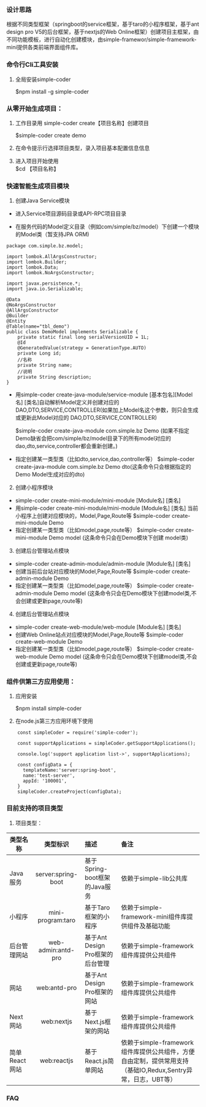 
### 设计思路
   根据不同类型框架（springboot的service框架，基于taro的小程序框架，基于ant design pro V5的后台框架，基于nextjs的Web Online框架）创建项目主框架，由不同功能模板，进行自动化创建模块，由simple-framewor/simple-framework-mini提供各类前端界面组件库。
### 命令行Cli工具安装

1. 全局安装simple-coder

   $npm install -g simple-coder

### 从零开始生成项目：
1. 工作目录用 simple-coder create【项目名称】创建项目

   $simple-coder create demo
   
2. 在命令提示行选择项目类型，录入项目基本配置信息信息
3. 进入项目开始使用     
   $cd 【项目名称】


### 快速智能生成项目模块
1. 创建Java Service模块
-  进入Service项目源码目录或API-RPC项目目录

-  在服务代码的Model定义目录（例如com/simple/bz/model）下创建一个模块的Model类（暂支持JPA ORM)

```
package com.simple.bz.model;

import lombok.AllArgsConstructor;
import lombok.Builder;
import lombok.Data;
import lombok.NoArgsConstructor;

import javax.persistence.*;
import java.io.Serializable;

@Data
@NoArgsConstructor
@AllArgsConstructor
@Builder
@Entity
@Table(name="tbl_demo")
public class DemoModel implements Serializable {
    private static final long serialVersionUID = 1L;
    @Id
    @GeneratedValue(strategy = GenerationType.AUTO)
    private Long id;
    //名称
    private String name;
    //说明
    private String description;
}
```
  
-  用simple-coder create-java-module/service-module [基本包名][Model名] [类名]自动解析Model定义并创建对应的 DAO,DTO,SERVICE,CONTROLLER(如果加上Model名这个参数，则只会生成或更新此Model对应的 DAO,DTO,SERVICE,CONTROLLER)

   $simple-coder create-java-module com.simple.bz Demo (如果不指定Demo缺省会把com/simple/bz/model目录下的所有model对应的dao,dto,service,controller都会重新创建。)
-  指定创建某一类型类（比如dto,service,dao,controller等）
   $simple-coder create-java-module com.simple.bz Demo dto(这条命令只会根据指定的Demo Model生成对应的dto)
       
 
2. 创建小程序模块

-  simple-coder create-mini-module/mini-module [Module名] [类名]
-  用simple-coder create-mini-module/mini-module [Module名] [类名] 当前小程序上创建对应模块的，Model,Page,Route等
   $simple-coder create-mini-module Demo 
-  指定创建某一类型类（比如model,page,route等）
   $simple-coder create-mini-module Demo model (这条命令只会在Demo模块下创建 model类)

3. 创建后台管理站点模块

-  simple-coder create-admin-module/admin-module [Module名] [类名]
-  创建当前后台站对应模块的Model,Page,Route等
   $simple-coder create-admin-module Demo 
-  指定创建某一类型类（比如model,page,route等）
   $simple-coder create-admin-module Demo model (这条命令只会在Demo模块下创建model类,不会创建或更新page,route等)   

4. 创建后台管理站点模块

-  simple-coder create-web-module/web-module [Module名] [类名]
-  创建Web Online站点对应模块的Model,Page,Route等
   $simple-coder create-web-module Demo 
-  指定创建某一类型类（比如model,page,route等）
   $simple-coder create-web-module Demo model (这条命令只会在Demo模块下创建model类,不会创建或更新page,route等)     

### 组件供第三方应用使用：
1. 应用安装
   
   $npm install simple-coder

2. 在node.js第三方应用环境下使用

```
    const simpleCoder = require('simple-coder');

    const supportApplications = simpleCoder.getSupportApplications();

    console.log('support application list->', supportApplications);

    const configData = {
      templateName:'server:spring-boot',
      name:'test-server',
      appId: '100001',
    }
    simpleCoder.createProject(configData);
```
### 目前支持的项目类型
  1. 项目类型：

  |类型名称        |类型标识               |描述                         |备注                    | 
  |---------------|:-------------------:|:----------------------------|:----------------------| 
  |Java服务|server:spring-boot|基于Spring-boot框架的Java服务|依赖于simple-lib公共库|
  |小程序|mini-program:taro|基于Taro框架的小程序|依赖于simple-framework-mini组件库提供组件及基础功能|
  |后台管理网站|web-admin:antd-pro|基于Ant Design Pro框架的后台管理|依赖于simple-framework组件库提供公共组件|
  |网站|web:antd-pro|基于Ant Design Pro框架的网站|依赖于simple-framework组件库提供公共组件|
  |Next网站|web:nextjs|基于Next.js框架的网站|依赖于simple-framework组件库提供公共组件|
  |简单React网站|web:reactjs|基于React.js简单网站|依赖于simple-framework组件库提供公共组件，方便自由定制，提供常用支持（基础IO,Redux,Sentry异常，日志，UBT等）|




### FAQ

